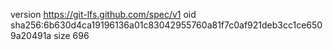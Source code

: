 version https://git-lfs.github.com/spec/v1
oid sha256:6b630d4ca19196136a01c83042955760a81f7c0af921deb3cc1ce6509a20491a
size 696
